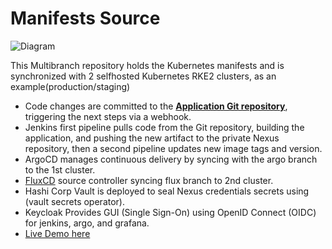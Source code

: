 # Manifests Source

![Diagram](https://i.postimg.cc/BbhVC1yK/cicd-min.jpg)

This Multibranch repository holds the Kubernetes manifests and is synchronized with 2 selfhosted Kubernetes RKE2 clusters, as an example(production/staging)

- Code changes are committed to the **[Application Git repository](https://github.com/m0dularm1nd/CICD-Api)**, triggering the next steps via a webhook.
- Jenkins first pipeline pulls code from the Git repository, building the application, and pushing the new artifact to the private Nexus repository, then a second pipeline updates new image tags and version.
- ArgoCD manages continuous delivery by syncing with the argo branch to the 1st cluster.
- [FluxCD](https://github.com/m0dularm1nd/FluxCD) source controller syncing flux branch to 2nd cluster.
- Hashi Corp Vault is deployed to seal Nexus credentials secrets using (vault secrets operator).
- Keycloak Provides GUI (Single Sign-On) using OpenID Connect (OIDC) for jenkins, argo, and grafana.
- [Live Demo here](https://api.v3il.xyz)
